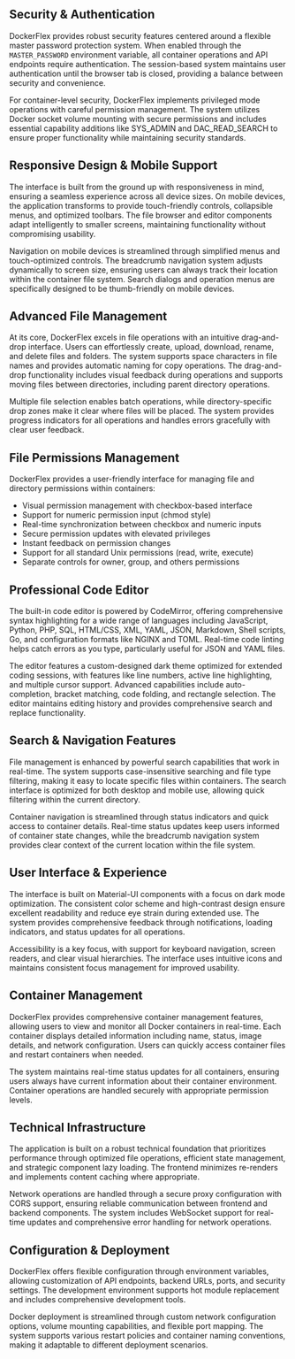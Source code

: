 
## Security & Authentication

DockerFlex provides robust security features centered around a flexible master password protection system. When enabled through the `MASTER_PASSWORD` environment variable, all container operations and API endpoints require authentication. The session-based system maintains user authentication until the browser tab is closed, providing a balance between security and convenience. 

For container-level security, DockerFlex implements privileged mode operations with careful permission management. The system utilizes Docker socket volume mounting with secure permissions and includes essential capability additions like SYS_ADMIN and DAC_READ_SEARCH to ensure proper functionality while maintaining security standards.

## Responsive Design & Mobile Support

The interface is built from the ground up with responsiveness in mind, ensuring a seamless experience across all device sizes. On mobile devices, the application transforms to provide touch-friendly controls, collapsible menus, and optimized toolbars. The file browser and editor components adapt intelligently to smaller screens, maintaining functionality without compromising usability.

Navigation on mobile devices is streamlined through simplified menus and touch-optimized controls. The breadcrumb navigation system adjusts dynamically to screen size, ensuring users can always track their location within the container file system. Search dialogs and operation menus are specifically designed to be thumb-friendly on mobile devices.

## Advanced File Management

At its core, DockerFlex excels in file operations with an intuitive drag-and-drop interface. Users can effortlessly create, upload, download, rename, and delete files and folders. The system supports space characters in file names and provides automatic naming for copy operations. The drag-and-drop functionality includes visual feedback during operations and supports moving files between directories, including parent directory operations.

Multiple file selection enables batch operations, while directory-specific drop zones make it clear where files will be placed. The system provides progress indicators for all operations and handles errors gracefully with clear user feedback.

## File Permissions Management

DockerFlex provides a user-friendly interface for managing file and directory permissions within containers:

- Visual permission management with checkbox-based interface
- Support for numeric permission input (chmod style)
- Real-time synchronization between checkbox and numeric inputs
- Secure permission updates with elevated privileges
- Instant feedback on permission changes
- Support for all standard Unix permissions (read, write, execute)
- Separate controls for owner, group, and others permissions

## Professional Code Editor

The built-in code editor is powered by CodeMirror, offering comprehensive syntax highlighting for a wide range of languages including JavaScript, Python, PHP, SQL, HTML/CSS, XML, YAML, JSON, Markdown, Shell scripts, Go, and configuration formats like NGINX and TOML. Real-time code linting helps catch errors as you type, particularly useful for JSON and YAML files.

The editor features a custom-designed dark theme optimized for extended coding sessions, with features like line numbers, active line highlighting, and multiple cursor support. Advanced capabilities include auto-completion, bracket matching, code folding, and rectangle selection. The editor maintains editing history and provides comprehensive search and replace functionality.

## Search & Navigation Features

File management is enhanced by powerful search capabilities that work in real-time. The system supports case-insensitive searching and file type filtering, making it easy to locate specific files within containers. The search interface is optimized for both desktop and mobile use, allowing quick filtering within the current directory.

Container navigation is streamlined through status indicators and quick access to container details. Real-time status updates keep users informed of container state changes, while the breadcrumb navigation system provides clear context of the current location within the file system.

## User Interface & Experience

The interface is built on Material-UI components with a focus on dark mode optimization. The consistent color scheme and high-contrast design ensure excellent readability and reduce eye strain during extended use. The system provides comprehensive feedback through notifications, loading indicators, and status updates for all operations.

Accessibility is a key focus, with support for keyboard navigation, screen readers, and clear visual hierarchies. The interface uses intuitive icons and maintains consistent focus management for improved usability.

## Container Management

DockerFlex provides comprehensive container management features, allowing users to view and monitor all Docker containers in real-time. Each container displays detailed information including name, status, image details, and network configuration. Users can quickly access container files and restart containers when needed.

The system maintains real-time status updates for all containers, ensuring users always have current information about their container environment. Container operations are handled securely with appropriate permission levels.

## Technical Infrastructure

The application is built on a robust technical foundation that prioritizes performance through optimized file operations, efficient state management, and strategic component lazy loading. The frontend minimizes re-renders and implements content caching where appropriate.

Network operations are handled through a secure proxy configuration with CORS support, ensuring reliable communication between frontend and backend components. The system includes WebSocket support for real-time updates and comprehensive error handling for network operations.

## Configuration & Deployment

DockerFlex offers flexible configuration through environment variables, allowing customization of API endpoints, backend URLs, ports, and security settings. The development environment supports hot module replacement and includes comprehensive development tools.

Docker deployment is streamlined through custom network configuration options, volume mounting capabilities, and flexible port mapping. The system supports various restart policies and container naming conventions, making it adaptable to different deployment scenarios. 